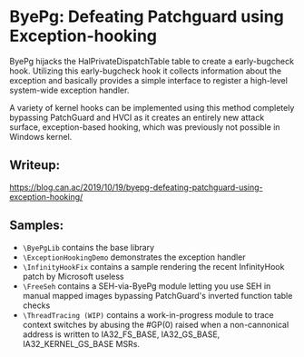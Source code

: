 # ByePg: Defeating Patchguard using Exception-hooking

ByePg hijacks the HalPrivateDispatchTable table to create a early-bugcheck hook. Utilizing this early-bugcheck hook it collects information about the exception and basically provides a simple interface to register a high-level system-wide exception handler.

A variety of kernel hooks can be implemented using this method completely bypassing PatchGuard and HVCI as it creates an entirely new attack surface, exception-based hooking, which was previously not possible in Windows kernel.

## Writeup:
https://blog.can.ac/2019/10/19/byepg-defeating-patchguard-using-exception-hooking/

## Samples:
- `\ByePgLib` contains the base library
- `\ExceptionHookingDemo` demonstrates the exception handler 
- `\InfinityHookFix` contains a sample rendering the recent InfinityHook patch by Microsoft useless
- `\FreeSeh` contains a SEH-via-ByePg module letting you use SEH in manual mapped images bypassing PatchGuard's inverted function table checks
- `\ThreadTracing (WIP)` contains a work-in-progress module to trace context switches by abusing the #GP(0) raised when a non-cannonical address is written to IA32_FS_BASE, IA32_GS_BASE, IA32_KERNEL_GS_BASE MSRs.